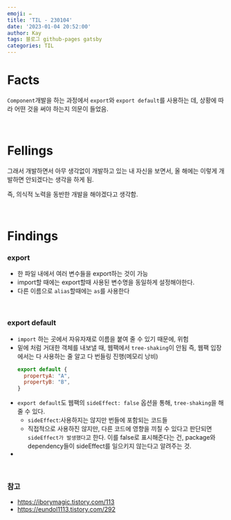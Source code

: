 ```yaml
---
emoji: ✏️
title: 'TIL - 230104'
date: '2023-01-04 20:52:00'
author: Kay
tags: 블로그 github-pages gatsby
categories: TIL
---
```


# Facts
`Component`개발을 하는 과정에서 `export`와 `export default`를 사용하는 데, 상황에 따라 어떤 것을 써야 하는지 의문이 들었음. 

<br>

# Fellings
그래서 개발하면서 아무 생각없이 개발하고 있는 내 자신을 보면서, 올 해에는 이렇게 개발하면 안되겠다는 생각을 하게 됨.

즉, 의식적 노력을 동반한 개발을 해야겠다고 생각함.

<br>

# Findings

### export
- 한 파일 내에서 여러 변수들을 export하는 것이 가능
- import할 때에는 export할때 사용된 변수명을 동일하게 설정해야한다.
- 다른 이름으로 `alias`할때에는 `as`를 사용한다


<br>

### export default
- `import` 하는 곳에서 자유자재로 이름을 붙여 줄 수 있기 때문에, 위험
- 밑에 처럼 거대한 객체를 내보낼 때, 웹팩에서 `tree-shaking`이 안됨 즉, 웹팩 입장에서는 다 사용하는 줄 알고 다 번들링 진행(메모리 낭비)
    ```js
    export default {
      propertyA: "A",
      propertyB: "B",
    }
    ```
- `export default`도 웹팩의 `sideEffect: false` 옵션을 통해, `tree-shaking`을 해줄 수 있다.
  - `sideEffect`:사용하지는 않지만 번들에 포함되는 코드들
  - 직접적으로 사용하진 않지만, 다른 코드에 영향을 끼칠 수 있다고 판단되면 `sideEffect가 발생했다`고 한다.
이를 false로 표시해준다는 건, package와 dependency들이 sideEffect를 일으키지 않는다고 알려주는 것.
- 

<br>

### 참고
- https://iborymagic.tistory.com/113
- https://eundol1113.tistory.com/292
